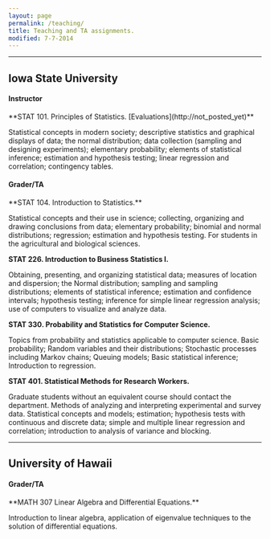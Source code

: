 ```yaml
---
layout: page
permalink: /teaching/
title: Teaching and TA assignments.
modified: 7-7-2014
---
```


<hr>

Iowa State University
-------
<h4>Instructor</h4>
**STAT 101. Principles of Statistics. [Evaluations](http://not_posted_yet)**

Statistical concepts in modern society; descriptive statistics and graphical displays of data; the normal distribution; data collection (sampling and designing experiments); elementary probability; elements of statistical inference; estimation and hypothesis testing; linear regression and correlation; contingency tables.  

<h4> Grader/TA </h4>
**STAT 104. Introduction to Statistics.**

Statistical concepts and their use in science; collecting, organizing and drawing conclusions from data; elementary probability; binomial and normal distributions; regression; estimation and hypothesis testing. For students in the agricultural and biological sciences.  

**STAT 226. Introduction to Business Statistics I.**

Obtaining, presenting, and organizing statistical data; measures of location and dispersion; the Normal distribution; sampling and sampling distributions; elements of statistical inference; estimation and confidence intervals; hypothesis testing; inference for simple linear regression analysis; use of computers to visualize and analyze data.  

**STAT 330. Probability and Statistics for Computer Science.**

Topics from probability and statistics applicable to computer science. Basic probability; Random variables and their distributions; Stochastic processes including Markov chains; Queuing models; Basic statistical inference; Introduction to regression.  

**STAT 401. Statistical Methods for Research Workers.**

Graduate students without an equivalent course should contact the department. Methods of analyzing and interpreting experimental and survey data. Statistical concepts and models; estimation; hypothesis tests with continuous and discrete data; simple and multiple linear regression and correlation; introduction to analysis of variance and blocking.  

<hr>

University of Hawaii
-------
<h4> Grader/TA </h4>
**MATH 307 Linear Algebra and Differential Equations.**

Introduction to linear algebra, application of eigenvalue techniques to the solution of differential equations.  